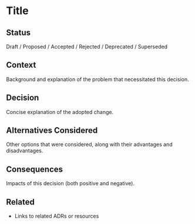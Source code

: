 # Title

## Status

Draft / Proposed / Accepted / Rejected / Deprecated / Superseded

## Context

Background and explanation of the problem that necessitated this decision.

## Decision

Concise explanation of the adopted change.

## Alternatives Considered

Other options that were considered, along with their advantages and disadvantages.

## Consequences

Impacts of this decision (both positive and negative).

## Related

* Links to related ADRs or resources